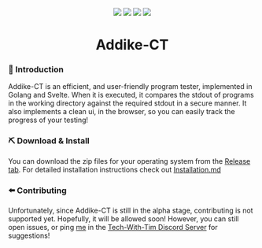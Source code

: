 <p align="center">
  <a href="https://github.com/Addike-CT/Backend/issues"><img src="https://img.shields.io/github/issues/Addike-CT/Backend.svg" /></a>
  <a href="https://github.com/Addike-CT/Backend/pulls"><img src="https://img.shields.io/github/issues-pr/Addike-CT/Backend.svg" /></a>
  <a href="/LICENSE"><img src="https://img.shields.io/badge/licence-MIT-blue.svg" /></a>
  <a href="https://discord.gg/twt"><img src="https://discord.com/api/guilds/501090983539245061/widget.png?style=shield" /></a>
</p>

<div align="center">
  <h1>Addike-CT</h1>
</div>

<!---Welcome! This repository contains the code for the backend of Addike-CT, a Challenge Tester written in Golang! --->

### 🏁 Introduction

Addike-CT is an efficient, and user-friendly program tester, implemented in Golang and Svelte. When it is executed, it compares the stdout of programs in the working directory against the required stdout in a secure manner. It also implements a clean ui, in the browser, so you can easily track the progress of your testing!

### ⛏️ Download & Install

You can download the zip files for your operating system from the [Release tab](https://github.com/classPythonAddike/Challenge-Tester-Backend/releases). For detailed installation instructions check out [Installation.md](/docs/Installation.md)

### ⬅️ Contributing

Unfortunately, since Addike-CT is still in the alpha stage, contributing is not supported yet. Hopefully, it will be allowed soon! However, you can still open issues, or ping [me](https://discord.com/users/702432228160045106) in the [Tech-With-Tim Discord Server](discord.gg/twt) for suggestions!

<!---See the list of [contributors](https://github.com/Addike-CT/Backend/contributors) who participated in this project.--->
